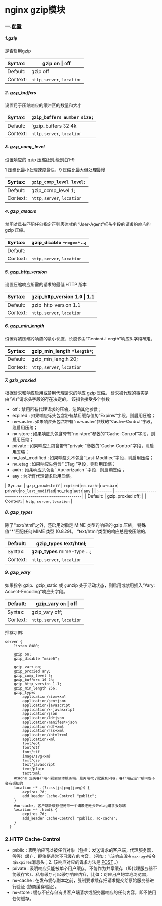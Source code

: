# nginx gzip模块

### 一.[配置](https://nginx.org/en/docs/http/ngx_http_gzip_module.html#example)

##### 1.gzip

是否启用gzip

| Syntax:  | gzip on \| off               |
| :------- | ---------------------------- |
| Default: | gzip off                     |
| Context: | `http`, `server`, `location` |



##### 2. **gzip_buffers** 

设置用于压缩响应的缓冲区的数量和大小

| Syntax:  | `gzip_buffers number size;`  |
| :------- | ---------------------------- |
| Default: | `gzip_buffers 32 4k|16 8k;`  |
| Context: | `http`, `server`, `location` |



##### 3. **gzip_comp_level** 

设置响应的 gzip 压缩级别,级别由1-9

 1 压缩比最小处理速度最快，9 压缩比最大但处理最慢 

| Syntax:  | `gzip_comp_level level;`     |
| :------- | ---------------------------- |
| Default: | gzip_comp_level 1;           |
| Context: | `http`, `server`, `location` |



##### 4. **gzip_disable** 

禁用对具有匹配任何指定正则表达式的“User-Agent”标头字段的请求的响应的 gzip 压缩。

| Syntax:  | **gzip_disable** `*regex*` ...; |
| :------- | ------------------------------- |
| Default: |                                 |
| Context: | `http`, `server`, `location`    |



##### 5. **gzip_http_version** 

设置压缩响应所需的请求的最低 HTTP 版本

| Syntax:  | **gzip_http_version** 1.0 \| 1.1 |
| :------- | -------------------------------- |
| Default: | gzip_http_version 1.1;           |
| Context: | `http`, `server`, `location`     |



##### 6. **gzip_min_length** 

设置将被压缩的响应的最小长度。长度仅由“Content-Length”响应头字段确定。

| Syntax:  | **gzip_min_length** `*length*`; |
| :------- | ------------------------------- |
| Default: | gzip_min_length 20;             |
| Context: | `http`, `server`, `location`    |



##### 7. **gzip_proxied** 

根据请求和响应启用或禁用代理请求的响应 gzip 压缩。 请求被代理的事实是由“Via”请求头字段的存在决定的。 该指令接受多个参数

-  off : 禁用所有代理请求的压缩，忽略其他参数；
-  expired : 如果响应标头包含带有禁用缓存值的“Expires”字段，则启用压缩；
-  no-cache : 如果响应头包含带有“no-cache”参数的“Cache-Control”字段，则启用压缩；
-  no-store : 如果响应头包含带有“no-store”参数的“Cache-Control”字段，则启用压缩；
-  private : 如果响应头包含带有“private ”参数的“Cache-Control”字段，则启用压缩；
-  no_last_modified : 如果响应头不包含“Last-Modified”字段，则启用压缩；
-  no_etag :  如果响应头包含“ ETag ”字段，则启用压缩；
-  auth : 如果响应头包含“  Authorization ”字段，则启用压缩；
-  any : 为所有代理请求启用压缩。

| Syntax:  | gzip_proxied `off` | `expired` |`no-cache`|no-store| private|`no_last_modified`|no_etag|`auth`|`any` |
| :------- | ------------------------------------------------------------ |
| Default: | gzip_proxied off;                                            |
| Context: | `http`, `server`, `location`                                 |



##### 8. **gzip_types** 

除了“text/html”之外，还启用对指定 MIME 类型的响应的 gzip 压缩。 特殊值“*”匹配任何 MIME 类型 (0.8.29)。 “text/html”类型的响应总是被压缩的。

| Default: | gzip_types text/html;         |
| :------- | ----------------------------- |
| Syntax:  | **gzip_types** mime-type ...; |
| Context: | `http`, `server`, `location`  |



##### 9. **gzip_vary** 

如果指令 gzip、gzip_static 或 gunzip 处于活动状态，则启用或禁用插入“Vary: Accept-Encoding”响应头字段。

| Default: | **gzip_vary** on \| off      |
| :------- | ---------------------------- |
| Syntax:  | gzip_vary off;               |
| Context: | `http`, `server`, `location` |



推荐示例:

```nginx
server {
    listen 8080;
    
    gzip on;
	gzip_disable "msie6";

	gzip_vary on;
	gzip_proxied any;
	gzip_comp_level 6;
	gzip_buffers 16 8k;
	gzip_http_version 1.1;
	gzip_min_length 256;
	gzip_types
  		application/atom+xml
  		application/geo+json
  		application/javascript
  		application/x-javascript
  		application/json
  		application/ld+json
  		application/manifest+json
  		application/rdf+xml
  		application/rss+xml
  		application/xhtml+xml
 		application/xml
  		font/eot
  		font/otf
  		font/ttf
  		image/svg+xml
  		text/css
  		text/javascript
  		text/plain
  		text/xml;
    #cache 这类客户端不要会请求服务端，服务端改了配置和内容，客户端在这个期间也不会有感知的
    location ~* .(?:css|js|png|jpeg)$ {
  		expires 7d;
  		add_header Cache-Control "public";
	}
    #no-cache, 客户端会缓存但是每一个请求还是会带etag请求服务端
    location ~* .html$ {
  		expires 7d;
  		add_header Cache-Control "public, no-cache";
	}
  }

```



### 2.[HTTP Cache-Control](https://developer.mozilla.org/zh-CN/docs/Web/HTTP/Headers/Cache-Control)

-  public :  表明响应可以被任何对象（包括：发送请求的客户端，代理服务器，等等）缓存，即使是通常不可缓存的内容。（例如：1.该响应没有`max-age`指令或`Expires`消息头；2. 该响应对应的请求方法是 [POST](https://developer.mozilla.org/zh-CN/docs/Web/HTTP/Methods/POST) 。） 
-  private :  表明响应只能被单个用户缓存，不能作为共享缓存（即代理服务器不能缓存它）。私有缓存可以缓存响应内容，比如：对应用户的本地浏览器。 
-  no-cache :   在发布缓存副本之前，强制要求缓存把请求提交给原始服务器进行验证 (协商缓存验证)。 
-  no-store :  缓存不应存储有关客户端请求或服务器响应的任何内容，即不使用任何缓存。 